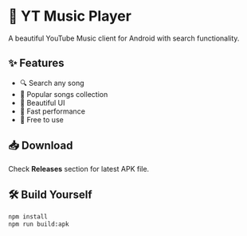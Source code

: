 # 🎵 YT Music Player

A beautiful YouTube Music client for Android with search functionality.

## ✨ Features
- 🔍 Search any song
- 🎵 Popular songs collection  
- 📱 Beautiful UI
- 🚀 Fast performance
- 💯 Free to use

## 📥 Download
Check **Releases** section for latest APK file.

## 🛠️ Build Yourself
```bash
npm install
npm run build:apk

